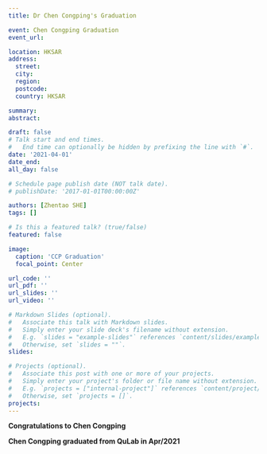 ```yaml
---
title: Dr Chen Congping's Graduation

event: Chen Congping Graduation
event_url: 

location: HKSAR
address:
  street: 
  city: 
  region: 
  postcode: 
  country: HKSAR

summary: 
abstract: 

draft: false
# Talk start and end times.
#   End time can optionally be hidden by prefixing the line with `#`.
date: '2021-04-01'
date_end: 
all_day: false

# Schedule page publish date (NOT talk date).
# publishDate: '2017-01-01T00:00:00Z'

authors: [Zhentao SHE]
tags: []

# Is this a featured talk? (true/false)
featured: false

image:
  caption: 'CCP Graduation'
  focal_point: Center

url_code: ''
url_pdf: ''
url_slides: ''
url_video: ''

# Markdown Slides (optional).
#   Associate this talk with Markdown slides.
#   Simply enter your slide deck's filename without extension.
#   E.g. `slides = "example-slides"` references `content/slides/example-slides.md`.
#   Otherwise, set `slides = ""`.
slides:

# Projects (optional).
#   Associate this post with one or more of your projects.
#   Simply enter your project's folder or file name without extension.
#   E.g. `projects = ["internal-project"]` references `content/project/deep-learning/index.md`.
#   Otherwise, set `projects = []`.
projects:
---
```


**Congratulations to Chen Congping**

<!--more-->

**Chen Congping graduated from QuLab in Apr/2021**
